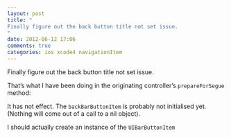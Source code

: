 ```yaml
---
layout: post
title: "
Finally figure out the back button title not set issue.
"
date: 2012-06-12 17:06
comments: true
categories: ios xcode4 navigationItem
---
```


Finally figure out the back button title not set issue.


That’s what I have been doing in the originating controller’s ```prepareForSegue``` method:


It has not effect. The ```backBarButtonItem``` is probably not initialised yet. (Nothing will come out of a call to a nil object).


I should actually create an instance of the ```UIBarButtonItem```

